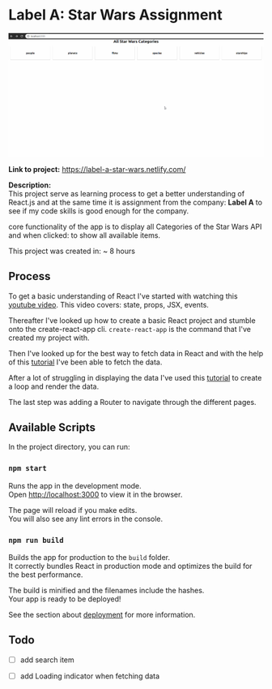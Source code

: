 # Label A: Star Wars Assignment
![Star Wars project demo](./readme_assets/demo.gif)

**Link to project:** https://label-a-star-wars.netlify.com/ <br/>

**Description:**</br>
This project serve as learning process to get a better understanding of React.js and at the same time it is assignment from the company: **Label A** to see if my code skills is good enough for the company.

core functionality of the app is to display all Categories of the Star Wars API and when clicked: to show all available items.

This project was created in: ~ 8 hours


## Process

To get a basic understanding of React I've started with watching this [youtube video](https://www.youtube.com/watch?v=sBws8MSXN7A). This video covers: state, props, JSX, events.

Thereafter I've looked up how to create a basic React project and stumble onto the create-react-app cli. `create-react-app` is the command that I've created my project with.

Then I've looked up for the best way to fetch data in React and with the help of this [tutorial](https://www.robinwieruch.de/react-fetching-data/) I've been able to fetch the data.

After a lot of struggling in displaying the data I've used this [tutorial](https://flaviocopes.com/react-how-to-loop/) to create a loop and render the data.

The last step was adding a Router to navigate through the different pages.

## Available Scripts

In the project directory, you can run:

### `npm start`

Runs the app in the development mode.<br>
Open [http://localhost:3000](http://localhost:3000) to view it in the browser.

The page will reload if you make edits.<br>
You will also see any lint errors in the console.

### `npm run build`

Builds the app for production to the `build` folder.<br>
It correctly bundles React in production mode and optimizes the build for the best performance.

The build is minified and the filenames include the hashes.<br>
Your app is ready to be deployed!

See the section about [deployment](https://facebook.github.io/create-react-app/docs/deployment) for more information.

## Todo
- [ ] add search item
- [ ] add Loading indicator when fetching data


